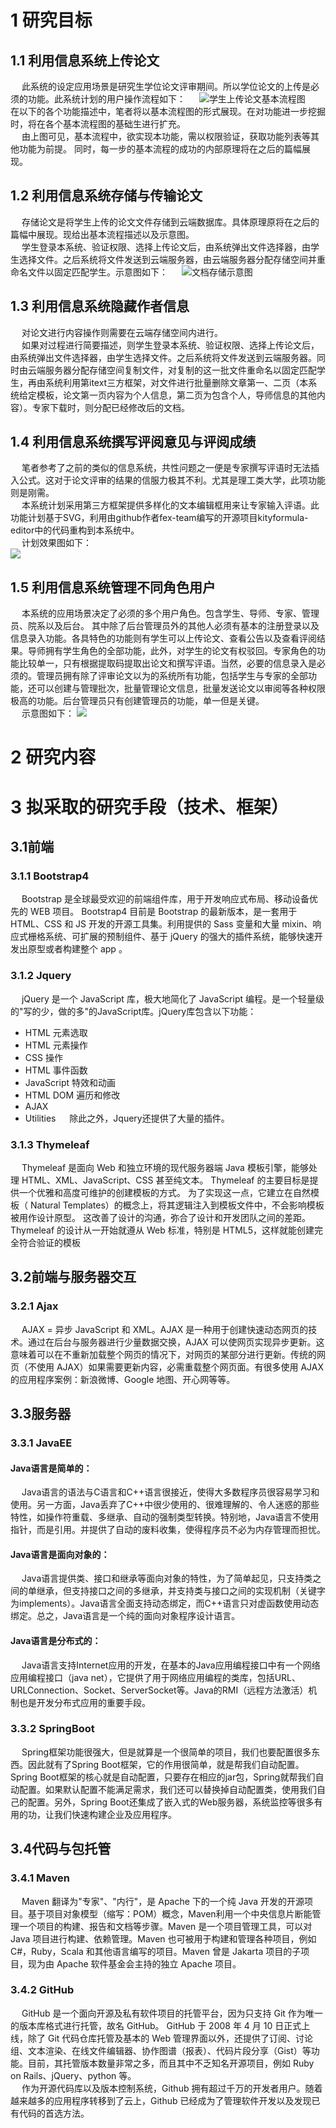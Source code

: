 # 1 研究目标
## 1.1 利用信息系统上传论文
&ensp;&ensp;
此系统的设定应用场景是研究生学位论文评审期间。所以学位论文的上传是必须的功能。此系统计划的用户操作流程如下：
&ensp;&ensp;
![学生上传论文基本流程图](images/学生上传论文基本流程图.png)
&ensp;&ensp;
在以下的各个功能描述中，笔者将以基本流程图的形式展现。在对功能进一步挖掘时，将在各个基本流程图的基础生进行扩充。  
&ensp;&ensp;
由上图可见，基本流程中，欲实现本功能，需以权限验证，获取功能列表等其他功能为前提。 同时，每一步的基本流程的成功的内部原理将在之后的篇幅展现。 
&ensp;&ensp;
## 1.2 利用信息系统存储与传输论文
&ensp;&ensp;
存储论文是将学生上传的论文文件存储到云端数据库。具体原理原将在之后的篇幅中展现。现给出基本流程描述以及示意图。  
&ensp;&ensp;
学生登录本系统、验证权限、选择上传论文后，由系统弹出文件选择器，由学生选择文件。之后系统将文件发送到云端服务器，由云端服务器分配存储空间并重命名文件以固定匹配学生。示意图如下：
&ensp;&ensp;
![文档存储示意图](images/文档存储示意图.png)
&ensp;&ensp;
## 1.3 利用信息系统隐藏作者信息
&ensp;&ensp;
对论文进行内容操作则需要在云端存储空间内进行。  
&ensp;&ensp;
如果对过程进行简要描述，则学生登录本系统、验证权限、选择上传论文后，由系统弹出文件选择器，由学生选择文件。之后系统将文件发送到云端服务器。同时由云端服务器分配存储空间复制文件，对复制的这一批文件重命名以固定匹配学生，再由系统利用第itext三方框架，对文件进行批量删除文章第一、二页（本系统给定模板，论文第一页内容为个人信息，第二页为包含个人，导师信息的其他内容）。专家下载时，则分配已经修改后的文档。
&ensp;&ensp;
## 1.4 利用信息系统撰写评阅意见与评阅成绩
&ensp;&ensp;
笔者参考了之前的类似的信息系统，共性问题之一便是专家撰写评语时无法插入公式。这对于论文评审的结果的信服力极其不利。尤其是理工类大学，此项功能则是刚需。  
&ensp;&ensp;
本系统计划采用第三方框架提供多样化的文本编辑框用来让专家输入评语。此功能计划基于SVG，利用由github作者fex-team编写的开源项目kityformula-editor中的代码重构到本系统中。  
&ensp;&ensp;
计划效果图如下：  
![](images/编辑器效果图.png)


## 1.5 利用信息系统管理不同角色用户
&ensp;&ensp;
本系统的应用场景决定了必须的多个用户角色。包含学生、导师、专家、管理员、院系以及后台。 其中除了后台管理员外的其他人必须有基本的注册登录以及信息录入功能。各具特色的功能则有学生可以上传论文、查看公告以及查看评阅结果。导师拥有学生角色的全部功能，此外，对学生的论文有权驳回。专家角色的功能比较单一，只有根据提取码提取出论文和撰写评语。当然，必要的信息录入是必须的。管理员拥有除了评审论文以为的系统所有功能，包括学生与专家的全部功能，还可以创建与管理批次，批量管理论文信息，批量发送论文以审阅等各种权限极高的功能。后台管理员只有创建管理员的功能，单一但是关键。  
&ensp;&ensp;
示意图如下：
![](images/角色及其基本功能.png)
# 2 研究内容
# 3 拟采取的研究手段（技术、框架）
## 3.1前端
### 3.1.1 Bootstrap4
&ensp;&ensp;
Bootstrap 是全球最受欢迎的前端组件库，用于开发响应式布局、移动设备优先的 WEB 项目。	Bootstrap4 目前是 Bootstrap 的最新版本，是一套用于 HTML、CSS 和 JS 开发的开源工具集。利用提供的 Sass 变量和大量 mixin、响应式栅格系统、可扩展的预制组件、基于 jQuery 的强大的插件系统，能够快速开发出原型或者构建整个 app 。  
### 3.1.2 Jquery
&ensp;&ensp;
jQuery 是一个 JavaScript 库，极大地简化了 JavaScript 编程。是一个轻量级的"写的少，做的多"的JavaScript库。jQuery库包含以下功能：
-	HTML 元素选取
-	HTML 元素操作
-	CSS 操作
-	HTML 事件函数
-	JavaScript 特效和动画
-	HTML DOM 遍历和修改
-	AJAX
-	Utilities
&ensp;&ensp;
除此之外，Jquery还提供了大量的插件。
### 3.1.3 Thymeleaf
&ensp;&ensp;
Thymeleaf 是面向 Web 和独立环境的现代服务器端 Java 模板引擎，能够处理 HTML、XML、JavaScript、CSS 甚至纯文本。
Thymeleaf 的主要目标是提供一个优雅和高度可维护的创建模板的方式。 为了实现这一点，它建立在自然模板（ Natural Templates）的概念上，将其逻辑注入到模板文件中，不会影响模板被用作设计原型。 这改善了设计的沟通，弥合了设计和开发团队之间的差距。
Thymeleaf 的设计从一开始就遵从 Web 标准，特别是 HTML5，这样就能创建完全符合验证的模板
			
## 3.2前端与服务器交互
### 3.2.1 Ajax
&ensp;&ensp;
AJAX = 异步 JavaScript 和 XML。AJAX 是一种用于创建快速动态网页的技术。通过在后台与服务器进行少量数据交换，AJAX 可以使网页实现异步更新。这意味着可以在不重新加载整个网页的情况下，对网页的某部分进行更新。传统的网页（不使用 AJAX）如果需要更新内容，必需重载整个网页面。有很多使用 AJAX 的应用程序案例：新浪微博、Google 地图、开心网等等。
## 3.3服务器
### 3.3.1 JavaEE
#### Java语言是简单的：
&ensp;&ensp;
Java语言的语法与C语言和C++语言很接近，使得大多数程序员很容易学习和使用。另一方面，Java丢弃了C++中很少使用的、很难理解的、令人迷惑的那些特性，如操作符重载、多继承、自动的强制类型转换。特别地，Java语言不使用指针，而是引用。并提供了自动的废料收集，使得程序员不必为内存管理而担忧。  
#### Java语言是面向对象的：
&ensp;&ensp;
Java语言提供类、接口和继承等面向对象的特性，为了简单起见，只支持类之间的单继承，但支持接口之间的多继承，并支持类与接口之间的实现机制（关键字为implements）。Java语言全面支持动态绑定，而C++语言只对虚函数使用动态绑定。总之，Java语言是一个纯的面向对象程序设计语言。  
#### Java语言是分布式的：
&ensp;&ensp;
Java语言支持Internet应用的开发，在基本的Java应用编程接口中有一个网络应用编程接口（java net），它提供了用于网络应用编程的类库，包括URL、URLConnection、Socket、ServerSocket等。Java的RMI（远程方法激活）机制也是开发分布式应用的重要手段。
### 3.3.2 SpringBoot
&ensp;&ensp;
Spring框架功能很强大，但是就算是一个很简单的项目，我们也要配置很多东西。因此就有了Spring Boot框架，它的作用很简单，就是帮我们自动配置。Spring Boot框架的核心就是自动配置，只要存在相应的jar包，Spring就帮我们自动配置。如果默认配置不能满足需求，我们还可以替换掉自动配置类，使用我们自己的配置。另外，Spring Boot还集成了嵌入式的Web服务器，系统监控等很多有用的功，让我们快速构建企业及应用程序。
			
## 3.4代码与包托管
### 3.4.1 Maven
&ensp;&ensp;
Maven 翻译为"专家"、"内行"，是 Apache 下的一个纯 Java 开发的开源项目。基于项目对象模型（缩写：POM）概念，Maven利用一个中央信息片断能管理一个项目的构建、报告和文档等步骤。Maven 是一个项目管理工具，可以对 Java 项目进行构建、依赖管理。Maven 也可被用于构建和管理各种项目，例如 C#，Ruby，Scala 和其他语言编写的项目。Maven 曾是 Jakarta 项目的子项目，现为由 Apache 软件基金会主持的独立 Apache 项目。
### 3.4.2 GitHub
&ensp;&ensp;
GitHub 是一个面向开源及私有软件项目的托管平台，因为只支持 Git 作为唯一的版本库格式进行托管，故名 GitHub。
GitHub 于 2008 年 4 月 10 日正式上线，除了 Git 代码仓库托管及基本的 Web 管理界面以外，还提供了订阅、讨论组、文本渲染、在线文件编辑器、协作图谱（报表）、代码片段分享（Gist）等功能。目前，其托管版本数量非常之多，而且其中不乏知名开源项目，例如 Ruby on Rails、jQuery、python 等。  
&ensp;&ensp;
作为开源代码库以及版本控制系统，Github 拥有超过千万的开发者用户。随着越来越多的应用程序转移到了云上，Github 已经成为了管理软件开发以及发现已有代码的首选方法。

